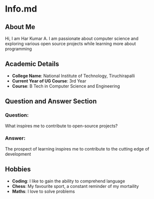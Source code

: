 # Info.md
## About Me
Hi, I am Har Kumar A. I am passionate about computer science and exploring various open source projects while learning more about programming
##  Academic Details
- **College Name**: National Institute of Technology, Tiruchirapalli
- **Current Year of UG Course**: 3rd Year  
- **Course**: B Tech in Computer Science and Engineering
## Question and Answer Section
### Question:
What inspires me to contribute to open-source projects?
### Answer:
The prospect of learning inspires me to contribute to the cutting edge of development
## Hobbies
- **Coding**: I like to gain the ability to comprehend language
- **Chess**: My favourite sport, a constant reminder of my mortaility 
- **Maths**: I love to solve problems
